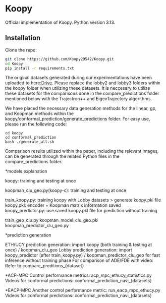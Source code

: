 # Koopy
Official implementation of Koopy.
Python version 3.13.
## Installation

Clone the repo:

```bash
git clone https://github.com/Koopy29542/Koopy.git
cd Koopy
pip install -r requirements.txt
```

The original datasets generated during our experimentations have been uploaded to here:[Drive](https://drive.google.com/file/d/1HvLqsX4YWHW1jplOqJwZSbFtcbqBBnhw/view?usp=sharing). Please replace the lobby2 and lobby3 folders within the koopy folder when utilizing these datasets. It is neccesary to utilize these datasets for the comparisons done in the compare_predictions folder mentioned below with the Trajectron++ and EigenTrajectory algorithms. 

We have placed the necessary data generation methods for the linear, gp, and Koopman methods within the koopy/conformal_prediction/generate_predictions folder. For easy use, please run the following code:
```
cd koopy
cd conformal_prediction
bash ./generate_all.sh
```
Comparison results utilized within the paper, including the relevant images, can be generated through the related Python files in the compare_predictions folder.



*models explanation

koopy: training and testing at once

koopman_clu_geo.py(koopy-c): training and testing at once

train_koopy.py: training koopy with Lobby datasets > generate koopy.pkl file
koopy.pkl: encoder + Koopman matrix information saved
koopy_predictor.py: use saved koopy.pkl file for prediction without training

train_geo_clu.py
koopman_model_clu_geo.pkl
koopman_predictor_clu_geo.py

*prediction generation

ETH/UCY prediction generation: import koopy (both training & testing at once) / koopman_clu_geo
Lobby prediction generation: import koopy_predictor (after train_koopy.py) / koopman_predictor_clu_geo for fast inference without training phase
For comparison of ADE/FDE with video: Refer to compare_preditions_{dataset}

*ACP-MPC
Control performance metrics: acp_mpc_ethucy_statistics.py
Videos for conformal predictions: conformal_prediction_navi_{datasets}

*EACP-MPC
Another control performance metric: run_eacp_mpc_ethucy.py
Videos for conformal predictions: conformal_prediction_navi_{datasets}
